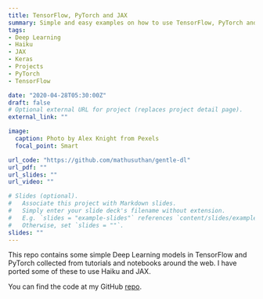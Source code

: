 ```yaml
---
title: TensorFlow, PyTorch and JAX
summary: Simple and easy examples on how to use TensorFlow, PyTorch and JAX / Haiku
tags:
- Deep Learning
- Haiku
- JAX
- Keras
- Projects
- PyTorch
- TensorFlow

date: "2020-04-28T05:30:00Z"
draft: false
# Optional external URL for project (replaces project detail page).
external_link: ""

image:
  caption: Photo by Alex Knight from Pexels
  focal_point: Smart

url_code: "https://github.com/mathusuthan/gentle-dl"
url_pdf: ""
url_slides: ""
url_video: ""

# Slides (optional).
#   Associate this project with Markdown slides.
#   Simply enter your slide deck's filename without extension.
#   E.g. `slides = "example-slides"` references `content/slides/example-slides.md`.
#   Otherwise, set `slides = ""`.
slides: ""
---
```


This repo contains some simple Deep Learning models in TensorFlow and PyTorch collected from tutorials and notebooks around the web. I have ported some of these to use Haiku and JAX.

You can find the code at my GitHub [repo](https://github.com/mathusuthan/gently-dl).
